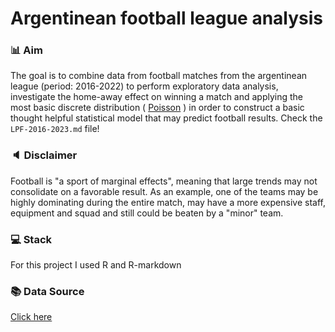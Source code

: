 # Argentinean football league analysis 

### 📊 Aim
The goal is to combine data from football matches from the argentinean league (period: 2016-2022) to perform exploratory data analysis, investigate the home-away effect on winning a match and applying the most basic discrete distribution ( [Poisson](https://es.wikipedia.org/wiki/Distribuci%C3%B3n_de_Poisson) ) in order to construct a basic thought helpful statistical model that may predict football results. Check the `LPF-2016-2023.md` file!

### 🔈 Disclaimer
Football is "a sport of marginal effects", meaning that large trends may not consolidate on a favorable result. As an example, one of the teams may be highly dominating during the entire match, may have a more expensive staff, equipment and squad and still could be beaten by a "minor" team.

### 💻 Stack
For this project I used R and R-markdown

### 📚 Data Source
[Click here](https://www.kaggle.com/datasets/vivovinco/20222023-football-player-stats)


